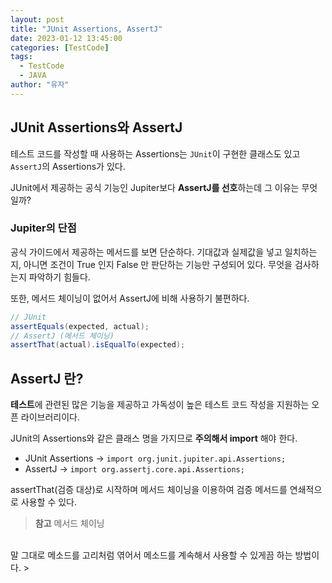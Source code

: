 ```yaml
---
layout: post
title: "JUnit Assertions, AssertJ"
date: 2023-01-12 13:45:00
categories: [TestCode]
tags:
  - TestCode
  - JAVA
author: "유자"
---
```


## JUnit Assertions와 AssertJ

테스트 코드를 작성할 때 사용하는 Assertions는 `JUnit`이 구현한 클래스도 있고 `AssertJ`의 Assertions가 있다.

JUnit에서 제공하는 공식 기능인 Jupiter보다 **AssertJ를 선호**하는데 그 이유는 무엇일까?

### Jupiter의 단점

공식 가이드에서 제공하는 메서드를 보면 단순하다. 기대값과 실제값을 넣고 일치하는지, 아니면 조건이 True 인지 False 만 판단하는 기능만 구성되어 있다. 무엇을 검사하는지 파악하기 힘들다.

또한, 메서드 체이닝이 없어서 AssertJ에 비해 사용하기 불편하다.

```java
// JUnit
assertEquals(expected, actual);
// AssertJ (메서드 체이닝)
assertThat(actual).isEqualTo(expected);
```

## AssertJ 란?

**테스트**에 관련된 많은 기능을 제공하고 가독성이 높은 테스트 코드 작성을 지원하는 오픈 라이브러리이다.

JUnit의 Assertions와 같은 클래스 명을 가지므로 **주의해서 import** 해야 한다.

- JUnit Assertions → `import org.junit.jupiter.api.Assertions;`
- AssertJ → `import org.assertj.core.api.Assertions;`

assertThat(검증 대상)로 시작하며 메서드 체이닝을 이용하여 검증 메서드를 연쇄적으로 사용할 수 있다.

> **참고** 메서드 체이닝
<br>
말 그대로 메소드를 고리처럼 엮어서 메소드를 계속해서 사용할 수 있게끔 하는 방법이다.
> 

